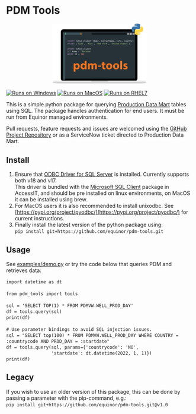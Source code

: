 # PDM Tools

<p align="center">
<img src="pdm-tools.svg" alt="pdm-tools logo" width="50%">
</p>

[![Runs on Windows](https://img.shields.io/badge/Windows-0078D6?style=for-the-badge&logo=windows&logoColor=white)](https://img.shields.io/badge/Windows-0078D6?style=for-the-badge&logo=windows&logoColor=white)
[![Runs on MacOS](https://img.shields.io/badge/mac%20os-000000?style=for-the-badge&logo=apple&logoColor=white)](https://img.shields.io/badge/mac%20os-000000?style=for-the-badge&logo=apple&logoColor=white)
[![Runs on RHEL7](https://img.shields.io/badge/Red%20Hat-EE0000?style=for-the-badge&logo=redhat&logoColor=white)](https://img.shields.io/badge/Red%20Hat-EE0000?style=for-the-badge&logo=redhat&logoColor=white)

This is a simple python package for querying [Production Data Mart](https://wiki.equinor.com/wiki/index.php/Production_Data_Mart) tables using SQL. The package handles authentication for end users. It must be run from Equinor managed environments.

Pull requests, feature requests and issues are welcomed using the [GitHub Project Repository](https://github.com/equinor/pdm-tools) or as a ServiceNow ticket directed to Production Data Mart.

## Install
1. Ensure that [ODBC Driver for SQL Server](https://learn.microsoft.com/en-us/sql/connect/odbc/download-odbc-driver-for-sql-server) is installed. Currently supports both v18 and v17.  
This driver is bundled with the [Microsoft SQL Client](https://accessit.equinor.com/Search/Search?term=MICROSOFT+SQL+CLIENT) package in AccessIT, and should be pre installed on linux environments, on MacOS it can be installed using brew.  
2. For MacOS users it is also recommended to install unixodbc. See [https://pypi.org/project/pyodbc/](https://pypi.org/project/pyodbc/) for current instructions.
3. Finally install the latest version of the python package using:  
    ```pip install git+https://github.com/equinor/pdm-tools.git```  

## Usage
See [examples/demo.py](examples/demo.py) or try the code below that queries PDM and retrieves data:  
```
import datetime as dt

from pdm_tools import tools

sql = 'SELECT TOP(1) * FROM PDMVW.WELL_PROD_DAY'
df = tools.query(sql)
print(df)

# Use parameter bindings to avoid SQL injection issues.
sql = "SELECT top(100) * FROM PDMVW.WELL_PROD_DAY WHERE COUNTRY = :countrycode AND PROD_DAY = :startdate"
df = tools.query(sql, params={'countrycode': 'NO',
                 'startdate': dt.datetime(2022, 1, 1)})
print(df)
```
   
## Legacy
If you wish to use an older version of this package, this can be done by passing a parameter with the pip-command, e.g.: <br>
    ````
    pip install git+https://github.com/equinor/pdm-tools.git@v1.0
    ````


